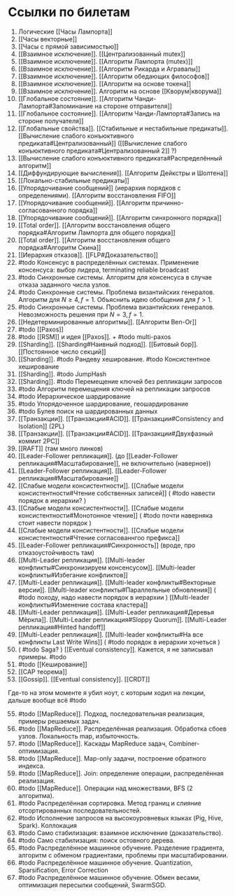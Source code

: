 # Ссылки по билетам
1. Логические [[Часы Лампорта]]
2. [[Часы векторные]]
3. [[Часы с прямой зависимостью]]
4. [[Взаимное исключение]]. [[Централизованный mutex]]
5. [[Взаимное исключение]]. [[Алгоритм Лампорта (mutex)]]
6. [[Взаимное исключение]]. [[Алгоритм Рикарда и Агравалы]]
7. [[Взаимное исключение]]. [[Алгоритм обедающих философов]]
8. [[Взаимное исключение]]. [[Алгоритм на основе токена]]
9. [[Взаимное исключение]]. Алгоритм на основе [[Кворум|кворума]]
10. [[Глобальное состояние]]. [[Алгоритм Чанди-Лампорта#Запоминание на стороне отправителя]]
11. [[Глобальное состояние]]. [[Алгоритм Чанди-Лампорта#Запись на стороне получателя]]
12. [[Глобальные свойства]]. [[Стабильные и нестабильные предикаты]]. [[Вычисление слабого конъюктивного предиката#Централизованный]] ([[Вычисление слабого конъюктивного предиката#Централизованный 2]] ?)
13. [[Вычисление слабого конъюктивного предиката#Распределённый алгоритм]]
14. [[Диффундирующие вычисления]]. [[Алгоритм Дейкстры и Шолтена]]
15. [[Локально-стабильные предикаты]]
16. [[Упорядочивание сообщений]] (иерархия порядков с определениями). [[Алгоритм восстановления FIFO]]
17. [[Упорядочивание сообщений]]. [[Алгоритм причинно-согласованного порядка]]
18. [[Упорядочивание сообщений]]. [[Алгоритм синхронного порядка]]
19. [[Total order]]. [[Алгоритм восстановления общего порядка#Алгоритм Лампорта для общего порядка]]
20. [[Total order]]. [[Алгоритм восстановления общего порядка#Алгоритм Скина]]
21. [[Иерархия отказов]]. [[FLP#Доказательство]]
22. #todo Консенсус в распределённых системах. Применение консенсуса: выбор лидера, terminating reliable broadcast
23. #todo Синхронные системы. Алгоритм для консенсуса в случае отказа заданного числа узлов.
24. #todo Синхронные системы. Проблема византийских генералов. Алгоритм для $N \ge 4, f = 1$. Объяснить идею обобщения для $f > 1$.
25. #todo Синхронные системы. Проблема византийских генералов. Невозможность решения при $N = 3, f = 1$.
26. [[Недетерминированные алгоритмы]]. [[Алгоритм Ben-Or]]
27. #todo [[Paxos]]
28. #todo [[RSM]] и идея [[Paxos]]. + #todo multi-paxos
29. [[Sharding]]. [[Sharding#Наивный подход]]. [[Битовый бор]]. [[Постоянное число секций]]
30. [[Sharding]]. #todo Рандеву хеширование. #todo Консистентное хеширование
31. [[Sharding]]. #todo JumpHash
32. [[Sharding]]. #todo Перемещение ключей без репликации запросов
33. #todo Алгоритм перемещения ключей на репликации запросов
34. #todo Иерархическое шардирование
35. #todo Упорядоченное шардирование, геошардирование
36. #todo Булев поиск на шардированных данных
37. [[Транзакции]]. [[Транзакции#ACID]]. [[Транзакции#Consistency and Isolation]] (2PL)
38. [[Транзакции]]. [[Транзакции#ACID]]. [[Транзакции#Двухфазный коммит 2PC]]
39. [[RAFT]] (там много линков)
40. [[Leader-Follower репликация]]. (до [[Leader-Follower репликация#Масштабирование]], не включительно (наверное))
41. [[Leader-Follower репликация]]. [[Leader-Follower репликация#Масштабирование]]
42. [[Слабые модели консистентности]]. [[Слабые модели консистентности#Чтение собственных записей]] ( #todo навести порядок в иерархии? )
43. [[Слабые модели консистентности]]. [[Слабые модели консистентности#Монотонное чтение]] ( #todo почти наверняка стоит навести порядок )
44. [[Слабые модели консистентности]]. [[Слабые модели консистентности#Чтение согласованнгоо префикса]]
45. [[Leader-Follower репликация#Синхронность]] (вроде, про отказоустойчивость там)
46. [[Multi-Leader репликация]]. [[Multi-leader конфликты#Синхронизируем консенсусом]]. [[Multi-leader конфликты#Избегание конфликтов]]
47. [[Multi-Leader репликация]]. [[Multi-leader конфликты#Векторные версии]]. [[Multi-leader конфликты#Параллельные обновления]] ( #todo походу, надо навести порядок в иерархии ) [[Multi-leader конфликты#Изменение состава кластера]]
48. [[Multi-Leader репликация]]. [[Multi-Leader репликация#Деревья Мёркла]]. [[Multi-Leader репликация#Sloppy Quorum]]. [[Multi-Leader репликация#Hinted handoff]]
49. [[Multi-Leader репликация]]. [[Multi-leader конфликты#На все конфликты Last Write Wins]] ( #todo порядок в иерархии хочеться )
50. ( #todo Saga? ) [[Eventual consistency]]. Кажется, я не записывал примеры. #todo 
51. #todo [[Кеширование]]
52. [[CAP теорема]]
53. [[Gossip]]. [[Eventual consistency]]. [[CRDT]]

Где-то на этом моменте я убил ноут, с которым ходил на лекции, дальше вообще всё #todo

55. #todo [[MapReduce]]. Подход, последовательная реализация, примеры решаемых задач.
56. #todo [[MapReduce]]. Распределённая реализация. Обработка сбоев узлов. Локальность map, избыточность.
57. #todo [[MapReduce]]. Каскады MapReduce задач, Combiner-оптимизация.
58. #todo [[MapReduce]]. Map-only задачи, построение обратного индекса.
59. #todo [[MapReduce]]. Join: определение операции, распределённая реализация.
60. #todo [[MapReduce]]. Операции над множествами, BFS (2 алгоритма).
61. #todo Распределённая сортировка. Метод границ и слияние отсортированных последовательностей.
62. #todo Исполнение запросов на высокоуровневых языках (Pig, Hive, Spark). Коллокация
63. #todo Само стабилизация: взаимное исключение (доказательство).
64. #todo Само стабилизация: поиск остовного дерева.
65. #todo  Распределённое машинное обучение. Разделение градиента, алгоритм с обменом градиентами, проблемы при масштабировании.
66. #todo Распределённое машинное обучение. Quantization, Sparsification, Error Correction
67. #todo Распределённое машинное обучение. Обмен весами, оптимизация пересылки сообщений, SwarmSGD.